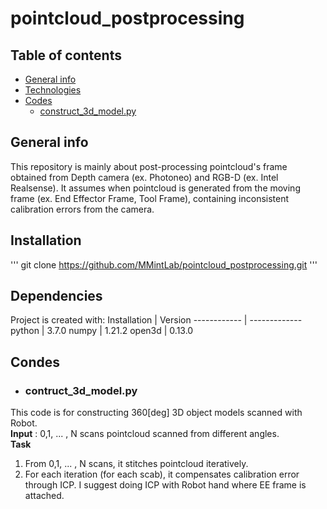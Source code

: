 # pointcloud_postprocessing



    
## Table of contents
* [General info](#general-info)
* [Technologies](#technologies)
* [Codes](#Codes)
	* [construct_3d_model.py](#construct_3d_model.py)  

## General info
This repository is mainly about post-processing pointcloud's frame obtained from Depth camera (ex. Photoneo) and RGB-D (ex. Intel Realsense). 
It assumes when pointcloud is generated from the moving frame (ex. End Effector Frame, Tool Frame), containing inconsistent calibration errors from the camera.


## Installation
'''
git clone https://github.com/MMintLab/pointcloud_postprocessing.git
'''

## Dependencies
Project is created with:
Installation | Version
------------ | -------------
python | 3.7.0
numpy | 1.21.2
open3d | 0.13.0

## Condes
- ### contruct_3d_model.py

This code is for constructing 360[deg] 3D object models scanned with Robot.\
**Input** : 0,1, ... , N scans pointcloud scanned from different angles.\
**Task** 
1.  From 0,1, ... , N scans, it stitches pointcloud iteratively. 
2. For each iteration (for each scab), it compensates calibration error through ICP. I suggest doing ICP with Robot hand where EE frame is attached.

